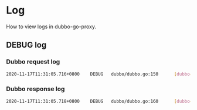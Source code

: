 # Log

How to view logs in dubbo-go-proxy.

## DEBUG log

### Dubbo request log

```bash
2020-11-17T11:31:05.716+0800    DEBUG   dubbo/dubbo.go:150      [dubbo-go-proxy] dubbo invoke, method:GetUserByName, types:[java.lang.String], reqData:[tiecheng]
```

### Dubbo response log

```bash
2020-11-17T11:31:05.718+0800    DEBUG   dubbo/dubbo.go:160      [dubbo-go-proxy] dubbo client resp:map[age:88 iD:3213 name:tiecheng time:<nil>]
```

